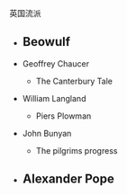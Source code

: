 英国流派


- Beowulf
	- 

- Geoffrey Chaucer
	- The Canterbury Tale
- William Langland
	- Piers Plowman
- John Bunyan
	- The pilgrims progress
- Alexander Pope
	- 